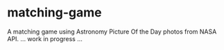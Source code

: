 # matching-game

A matching game using Astronomy Picture Of the Day photos from NASA API.
... work in progress ...
